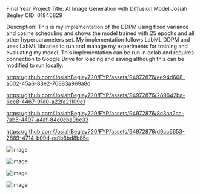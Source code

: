 Final Year Project
Title: AI Image Generation with Diffusion Model
Josiah Begley
CID: 01846829

Description:
This is my implementation of the DDPM using fixed variance and cosine scheduling and shows the model trained with 25 epochs and all other hyperparameters set. My implementation follows LabML DDPM and uses LabML libraries to run and manage my experiments for training and evaluating my model. This implementation can be run in colab and requires connection to Google Drive for loading and saving although this can be modified to run locally.


https://github.com/JosiahBegley720/FYP/assets/94972876/ee94d608-a602-45a6-83e2-76883a969a8d


https://github.com/JosiahBegley720/FYP/assets/94972876/289642ba-6ee8-4467-91e0-a22fa21109e1


https://github.com/JosiahBegley720/FYP/assets/94972876/8c3aa2cc-7ab5-4497-a4af-84c0cba9be33


https://github.com/JosiahBegley720/FYP/assets/94972876/d9cc6653-2889-4714-b09d-ee1b6bd8b85c

![image](https://github.com/JosiahBegley720/FYP/assets/94972876/457fd390-80d8-431f-911e-9f6ffd9640d3)

![image](https://github.com/JosiahBegley720/FYP/assets/94972876/25e3298b-4ee0-4b8d-85c2-bc1c2af2eb91)

![image](https://github.com/JosiahBegley720/FYP/assets/94972876/e190bda2-1fd1-4db8-8b4a-4305b80a1a69)

![image](https://github.com/JosiahBegley720/FYP/assets/94972876/cd637c51-f3de-48e9-9cce-5a56e75ce40f)
